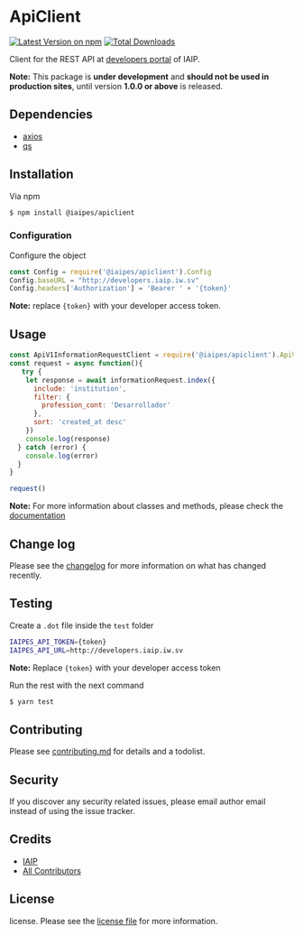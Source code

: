 # ApiClient

[![Latest Version on npm][ico-version]][link-version]
[![Total Downloads][ico-downloads]][link-downloads]

Client for the  REST API at [developers portal](http://developers.iaip.iw.sv/docs) of IAIP.

**Note:** This package is **under development** and **should not be used in production sites**, until version **1.0.0 or above** is released.


## Dependencies

* [axios](https://github.com/axios/axios)
* [qs](https://github.com/ljharb/qs)

## Installation

Via npm

``` bash
$ npm install @iaipes/apiclient
```


### Configuration

Configure the object

```js
const Config = require('@iaipes/apiclient').Config
Config.baseURL = "http://developers.iaip.iw.sv"
Config.headers['Authorization'] = 'Bearer ' + '{token}'
```

**Note:** replace `{token}` with your developer access token.

## Usage

```js
const ApiV1InformationRequestClient = require('@iaipes/apiclient').ApiV1InformationRequestClient
const request = async function(){
   try {
    let response = await informationRequest.index({
      include: 'institution',
      filter: {
        profession_cont: 'Desarrollador'
      },
      sort: 'created_at desc'
    })
    console.log(response)
  } catch (error) {
    console.log(error)
  }
}

request()

```

**Note:** For more information about classes and methods, please check the [documentation](http://developers.iaip.iw.sv/docs)

## Change log

Please see the [changelog](changelog.md) for more information on what has changed recently.

## Testing

Create a `.dot`  file inside the `test` folder

``` bash
IAIPES_API_TOKEN={token}
IAIPES_API_URL=http://developers.iaip.iw.sv
```
**Note:** Replace `{token}` with your developer access token

Run the rest with the next command

``` bash
$ yarn test
```

## Contributing

Please see [contributing.md](contributing.md) for details and a todolist.

## Security

If you discover any security related issues, please email author email instead of using the issue tracker.

## Credits

- [IAIP][link-author]
- [All Contributors][link-contributors]

## License

license. Please see the [license file](license.md) for more information.

[ico-version]: https://img.shields.io/npm/v/@iaipes/apiclient.svg
[ico-downloads]: https://img.shields.io/npm/dt/@iaipes/apiclient.svg?style=flat-square
[ico-travis]: https://img.shields.io/travis/iaipes/apiclient/master.svg?style=flat-square
[ico-styleci]: https://styleci.io/repos/12345678/shield

[link-author]: https://github.com/iaipes
[link-contributors]: ./contributors.md
[link-version]: https://www.npmjs.com/package/@iaipes/apiclient
[link-downloads]: https://www.npmjs.com/package/@iaipes/apiclient